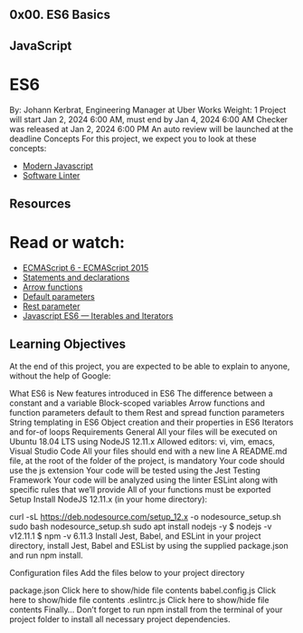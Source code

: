  ## 0x00. ES6 Basics
 ## JavaScript
 # ES6
 By: Johann Kerbrat, Engineering Manager at Uber Works
 Weight: 1
 Project will start Jan 2, 2024 6:00 AM, must end by Jan 4, 2024 6:00 AM
 Checker was released at Jan 2, 2024 6:00 PM
 An auto review will be launched at the deadline
Concepts
For this project, we expect you to look at these concepts:

 * [Modern Javascript](https://intranet.alxswe.com/concepts/541)
 * [Software Linter](https://intranet.alxswe.com/concepts/542)


 ## Resources
 # Read or watch:

 * [ECMAScript 6 - ECMAScript 2015](https://intranet.alxswe.com/rltoken/NW1dFLFExQ12_hD8yvkV3A)
 * [Statements and declarations](https://intranet.alxswe.com/rltoken/sroRUsUvOZV28V99MHDenw)
 * [Arrow functions](https://intranet.alxswe.com/rltoken/N2WLylppCtkkX3YFFtyUHw)
 * [Default parameters](https://intranet.alxswe.com/rltoken/kbw9gMO6sdeOKAY23SYVgA)
 * [Rest parameter](https://intranet.alxswe.com/rltoken/erZfCvacuGVk9z1CQlJvYQ)
 * [Javascript ES6 — Iterables and Iterators](https://intranet.alxswe.com/rltoken/VVeG6soHx8EH1jm1wjzhnA)

 ## Learning Objectives
At the end of this project, you are expected to be able to explain to anyone, without the help of Google:

What ES6 is
New features introduced in ES6
The difference between a constant and a variable
Block-scoped variables
Arrow functions and function parameters default to them
Rest and spread function parameters
String templating in ES6
Object creation and their properties in ES6
Iterators and for-of loops
Requirements
General
All your files will be executed on Ubuntu 18.04 LTS using NodeJS 12.11.x
Allowed editors: vi, vim, emacs, Visual Studio Code
All your files should end with a new line
A README.md file, at the root of the folder of the project, is mandatory
Your code should use the js extension
Your code will be tested using the Jest Testing Framework
Your code will be analyzed using the linter ESLint along with specific rules that we’ll provide
All of your functions must be exported
Setup
Install NodeJS 12.11.x
(in your home directory):

curl -sL https://deb.nodesource.com/setup_12.x -o nodesource_setup.sh
sudo bash nodesource_setup.sh
sudo apt install nodejs -y
$ nodejs -v
v12.11.1
$ npm -v
6.11.3
Install Jest, Babel, and ESLint
in your project directory, install Jest, Babel and ESList by using the supplied package.json and run npm install.

Configuration files
Add the files below to your project directory

package.json
Click here to show/hide file contents
babel.config.js
Click here to show/hide file contents
.eslintrc.js
Click here to show/hide file contents
Finally…
Don’t forget to run npm install from the terminal of your project folder to install all necessary project dependencies.
